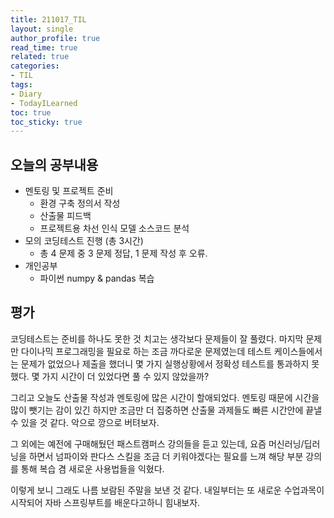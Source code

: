 ```yaml
---
title: 211017_TIL
layout: single
author_profile: true
read_time: true
related: true
categories:
- TIL
tags:
- Diary
- TodayILearned
toc: true
toc_sticky: true
---
```




## 오늘의 공부내용

- 멘토링 및 프로젝트 준비
  - 환경 구축 정의서 작성
  - 산출물 피드백
  - 프로젝트용 차선 인식 모델 소스코드 분석
- 모의 코딩테스트 진행 (총 3시간)
  - 총 4 문제 중 3 문제 정답, 1 문제 작성 후 오류.
- 개인공부
  - 파이썬 numpy & pandas 복습

## 평가

코딩테스트는 준비를 하나도 못한 것 치고는 생각보다 문제들이 잘 풀렸다. 마지막 문제만 다이나믹 프로그래밍을 필요로 하는 조금 까다로운 문제였는데 테스트 케이스들에서는 문제가 없었으나 제출을 했더니 몇 가지 실행상황에서 정확성 테스트를 통과하지 못했다. 몇 가지  시간이 더 있었다면 풀 수 있지 않았을까?

그리고 오늘도 산출물 작성과 멘토링에 많은 시간이 할애되었다. 멘토링 때문에 시간을 많이 뺏기는 감이 있긴 하지만 조금만 더 집중하면 산출물 과제들도 빠른 시간안에 끝낼 수 있을 것 같다. 악으로 깡으로 버텨보자.

그 외에는 예전에 구매해뒀던 패스트캠퍼스 강의들을 듣고 있는데, 요즘 머신러닝/딥러닝을 하면서 넘파이와 판다스 스킬을 조금 더 키워야겠다는 필요를 느껴 해당 부분 강의를 통해 복습 겸 새로운 사용법들을 익혔다.

이렇게 보니 그래도 나름 보람된 주말을 보낸 것 같다. 내일부터는 또 새로운 수업과목이 시작되어 자바 스프링부트를 배운다고하니 힘내보자.
